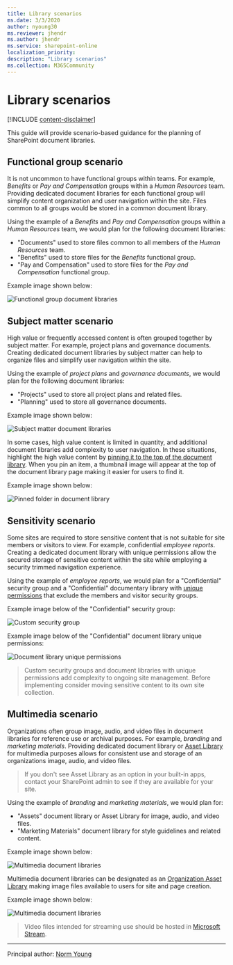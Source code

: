 ```yaml
---
title: Library scenarios
ms.date: 3/3/2020
author: nyoung30
ms.reviewer: jhendr
ms.author: jhendr
ms.service: sharepoint-online
localization_priority: 
description: "Library scenarios"
ms.collection: M365Community
---
```


# Library scenarios

[!INCLUDE [content-disclaimer](includes/content-disclaimer.md)]

This guide will provide scenario-based guidance for the planning of SharePoint document libraries.

## Functional group scenario

It is not uncommon to have functional groups within teams. For example, *Benefits* or *Pay and Compensation* groups within a *Human Resources* team. Providing dedicated document libraries for each functional group will simplify content organization and user navigation within the site. Files common to all groups would be stored in a common document library.

Using the example of a *Benefits* and *Pay and Compensation* groups within a *Human Resources* team, we would plan for the following document libraries:

- "Documents" used to store files common to all members of the *Human Resources* team.
- "Benefits" used to store files for the *Benefits* functional group.
- "Pay and Compensation" used to store files for the *Pay and Compensation* functional group.

Example image shown below:

![Functional group document libraries](media/library-scenarios/functional-group-scenario-01.png)

## Subject matter scenario

High value or frequently accessed content is often grouped together by subject matter. For example, project plans and governance documents. Creating dedicated document libraries by subject matter can help to organize files and simplify user navigation within the site.

Using the example of *project plans* and *governance documents*, we would plan for the following document libraries:

- "Projects" used to store all project plans and related files.
- "Planning" used to store all governance documents.

Example image shown below:

![Subject matter document libraries](media/library-scenarios/subject-matter-scenario-01.png)

In some cases, high value content is limited in quantity, and additional document libraries add complexity to user navigation. In these situations, highlight the high value content by [pinning it to the top of the document library](https://support.office.com/article/Highlight-a-file-folder-or-link-in-a-document-library-9c5f46de-f0f4-4cf1-bd5e-b4ebc7a8b31c). When you pin an item, a thumbnail image will appear at the top of the document library page making it easier for users to find it.

Example image shown below:

![Pinned folder in document library](media/library-scenarios/subject-matter-scenario-02.png)

## Sensitivity scenario

Some sites are required to store sensitive content that is not suitable for site members or visitors to view. For example, confidential *employee reports*. Creating a dedicated document library with unique permissions allow the secured storage of sensitive content within the site while employing a security trimmed navigation experience.

Using the example of *employee reports*, we would plan for a "Confidential" security group and a "Confidential" documentary library with [unique permissions](https://support.office.com/article/Customize-permissions-for-a-SharePoint-list-or-library-02d770f3-59eb-4910-a608-5f84cc297782) that exclude the members and visitor security groups.

Example image below of the "Confidential" security group:

![Custom security group](media/library-scenarios/sensitivity-scenario-01.png)

Example image below of the "Confidential" document library unique permissions:

![Document library unique permissions](media/library-scenarios/sensitivity-scenario-02.png)

>Custom security groups and document libraries with unique permissions add complexity to ongoing site management. Before implementing consider moving sensitive content to its own site collection.

## Multimedia scenario

Organizations often group image, audio, and video files in document libraries for reference use or archival purposes. For example, *branding* and *marketing materials*. Providing dedicated document library or [Asset Library](https://support.office.com/article/Set-up-an-Asset-Library-to-store-image-audio-or-video-files-96532BF6-DC72-4F82-BF0A-21EF945C4D04) for multimedia purposes allows for consistent use and storage of an organizations image, audio, and video files.

>If you don't see Asset Library as an option in your built-in apps, contact your SharePoint admin to see if they are available for your site.

Using the example of *branding* and *marketing materials*, we would plan for:

- "Assets" document library or Asset Library for image, audio, and video files.
- "Marketing Materials" document library for style guidelines and related content.

Example image shown below:

![Multimedia document libraries](media/library-scenarios/multimedia-scenario-01.png)

Multimedia document libraries can be designated as an [Organization Asset Library](https://docs.microsoft.com/sharepoint/organization-assets-library) making image files available to users for site and page creation.

Example image shown below:

![Multimedia document libraries](media/library-scenarios/multimedia-scenario-02.png)

>Video files intended for streaming use should be hosted in [Microsoft Stream](https://docs.microsoft.com/stream/overview).

---

Principal author: [Norm Young](https://www.linkedin.com/in/norm-young/)
